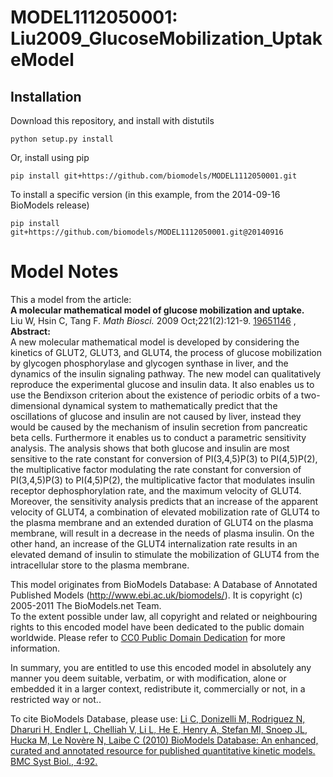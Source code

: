 # MODEL1112050001: Liu2009_GlucoseMobilization_UptakeModel

## Installation

Download this repository, and install with distutils

`python setup.py install`

Or, install using pip

`pip install git+https://github.com/biomodels/MODEL1112050001.git`

To install a specific version (in this example, from the 2014-09-16 BioModels release)

`pip install git+https://github.com/biomodels/MODEL1112050001.git@20140916`


# Model Notes


This a model from the article:  
**A molecular mathematical model of glucose mobilization and uptake.**   
Liu W, Hsin C, Tang F. _Math Biosci._ 2009 Oct;221(2):121-9.
[19651146](http://www.ncbi.nlm.nih.gov/pubmed/19651146) ,  
**Abstract:**   
A new molecular mathematical model is developed by considering the kinetics of
GLUT2, GLUT3, and GLUT4, the process of glucose mobilization by glycogen
phosphorylase and glycogen synthase in liver, and the dynamics of the insulin
signaling pathway. The new model can qualitatively reproduce the experimental
glucose and insulin data. It also enables us to use the Bendixson criterion
about the existence of periodic orbits of a two-dimensional dynamical system
to mathematically predict that the oscillations of glucose and insulin are not
caused by liver, instead they would be caused by the mechanism of insulin
secretion from pancreatic beta cells. Furthermore it enables us to conduct a
parametric sensitivity analysis. The analysis shows that both glucose and
insulin are most sensitive to the rate constant for conversion of
PI(3,4,5)P(3) to PI(4,5)P(2), the multiplicative factor modulating the rate
constant for conversion of PI(3,4,5)P(3) to PI(4,5)P(2), the multiplicative
factor that modulates insulin receptor dephosphorylation rate, and the maximum
velocity of GLUT4. Moreover, the sensitivity analysis predicts that an
increase of the apparent velocity of GLUT4, a combination of elevated
mobilization rate of GLUT4 to the plasma membrane and an extended duration of
GLUT4 on the plasma membrane, will result in a decrease in the needs of plasma
insulin. On the other hand, an increase of the GLUT4 internalization rate
results in an elevated demand of insulin to stimulate the mobilization of
GLUT4 from the intracellular store to the plasma membrane.

This model originates from BioModels Database: A Database of Annotated
Published Models (http://www.ebi.ac.uk/biomodels/). It is copyright (c)
2005-2011 The BioModels.net Team.  
To the extent possible under law, all copyright and related or neighbouring
rights to this encoded model have been dedicated to the public domain
worldwide. Please refer to [CC0 Public Domain
Dedication](http://creativecommons.org/publicdomain/zero/1.0/) for more
information.

In summary, you are entitled to use this encoded model in absolutely any
manner you deem suitable, verbatim, or with modification, alone or embedded it
in a larger context, redistribute it, commercially or not, in a restricted way
or not..  
  
To cite BioModels Database, please use: [Li C, Donizelli M, Rodriguez N,
Dharuri H, Endler L, Chelliah V, Li L, He E, Henry A, Stefan MI, Snoep JL,
Hucka M, Le Novère N, Laibe C (2010) BioModels Database: An enhanced, curated
and annotated resource for published quantitative kinetic models. BMC Syst
Biol., 4:92.](http://www.ncbi.nlm.nih.gov/pubmed/20587024)


